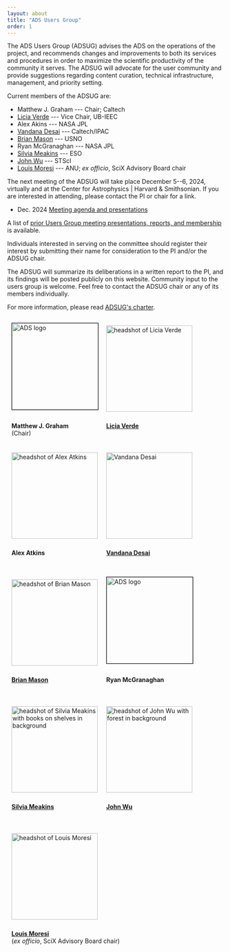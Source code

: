```yaml
---
layout: about
title: "ADS Users Group"
order: 1
---
```


<style type="text/css">
.floated_img {
    display: inline-block;
    height: 200px;
    width: 200px;
    float: middle;
    overflow: hidden;
    vertical-align: middle;
    margin-bottom: 10px;
    padding: 10px;
}

.sizedpic {
    width: 100%;
    float: middle;
    position: relative;
    vertical-align: middle;
    margin-top: 10px;
}
.textlabel {
    height: 50px;
    text-align: left;
    padding-left: 10px;
}

</style>

The ADS Users Group (ADSUG) advises the ADS on the operations of the project, and recommends changes and improvements to both its services and procedures in order to maximize the scientific productivity of the community it serves. The ADSUG will advocate for the user community and provide suggestions regarding content curation, technical infrastructure, management, and priority setting.

Current members of the ADSUG are:

- Matthew J. Graham --- Chair; Caltech
- [Licia Verde](https://liciaverde.icc.ub.edu) --- Vice Chair, UB-IEEC
- Alex Akins --- NASA JPL
- [Vandana Desai](http://web.ipac.caltech.edu/staff/desai/index.html) --- Caltech/IPAC
- [Brian Mason](https://crf.usno.navy.mil/wds/) --- USNO
- Ryan McGranaghan --- NASA JPL
- [Silvia Meakins](https://www.eso.org/sci/libraries/about.html) --- ESO
- [John Wu](https://jwuphysics.github.io/) --- STScI
- [Louis Moresi](https://researchportalplus.anu.edu.au/en/persons/louis-moresi) --- ANU; <i>ex officio</i>, SciX Advisory Board chair

The next meeting of the ADSUG will take place December 5--6, 2024, virtually and at the Center for Astrophysics \| Harvard & Smithsonian. If you are interested in attending, please contact the PI or chair for a link. 

- Dec. 2024 [Meeting agenda and presentations](https://docs.google.com/document/d/1Mqupms01Z17p89BydpBs4Ia3sGdkUsZVkaLV-8Qu4cE/edit?tab=t.0)

A list of [prior Users Group meeting presentations, reports, and membership](../adsug/meetings.html) is available.

Individuals interested in serving on the committee should register their interest by submitting their name for consideration to the PI and/or the ADSUG chair.

The ADSUG will summarize its deliberations in a written report to the PI, and its findings will be posted publicly on this website. Community input to the users group is welcome. Feel free to contact the ADSUG chair or any of its members individually.

For more information, please read [ADSUG's charter](../adsug/charter.html).

<div>

<div style="float:left;">
  <div class="floated_img">
    <img src="{{ site.baseurl }}/about/img/ads_logo.png" alt="ADS logo" height="200" width="200" alt="Image" style="float: left; margin: 4px 10px 0px 0px; border: 1px solid #000000;">
  </div>
  <div class="textlabel">
    <p><B>Matthew J. Graham</B> <br>(Chair)</p>
  </div>
</div>

<div style="float:left;">
  <div class="floated_img">
    <img class="sizedpic" src="../img/adsug/LiciaVerde.jpg"
	 alt="headshot of Licia Verde">
  </div>
  <div class="textlabel">
    <p><A HREF="https://liciaverde.icc.ub.edu"><B>Licia Verde</B></A></p>
  </div>
</div>

<div style="float:left;">
  <div class="floated_img">
     <img class="sizedpic" src="../img/adsug/atkins_2024.jpg"
	 alt="headshot of Alex Atkins">
  </div>
  <div class="textlabel">
    <p><B>Alex Atkins</B> </p>
  </div>
</div>

<div style="float:left;">
  <div class="floated_img">
    <img class="sizedpic" src="../img/adsug/Vandana_Desai.jpeg"
	 alt="Vandana Desai">
  </div>
  <div class="textlabel">
    <p><A HREF="http://web.ipac.caltech.edu/staff/desai/index.html"><B>Vandana Desai</B></A></p>
  </div>
</div>

<div style="float:left;">
  <div class="floated_img">
    <img class="sizedpic" src="../img/adsug/bdmason_pic.jpg"
	 alt="headshot of Brian Mason">
  </div>
  <div class="textlabel">
    <p><A HREF="https://crf.usno.navy.mil/wds/"><B>Brian Mason</B></A></p>
  </div>
</div>

<div style="float:left;">
  <div class="floated_img">
    <img src="{{ site.baseurl }}/about/img/ads_logo.png" alt="ADS logo" height="200" width="200" alt="Image" style="float: left; margin: 4px 10px 0px 0px; border: 1px solid #000000;">
  </div>
  <div class="textlabel">
    <p><B>Ryan McGranaghan</B></p>
  </div>
</div>

<div style="float:left;">
  <div class="floated_img">
     <img class="sizedpic" src="../img/adsug/smeakins.png"
	 alt="headshot of Silvia Meakins with books on shelves in background">
  </div>
  <div class="textlabel">
    <p><A HREF="https://www.eso.org/sci/libraries/about.html"><B>Silvia Meakins</B></A></p>
  </div>
</div>

<div style="float:left;">
  <div class="floated_img">
    <img class="sizedpic" src="../img/adsug/jfwu.jpg"
	 alt="headshot of John Wu with forest in background">
  </div>
  <div class="textlabel">
    <p><A HREF="https://jwuphysics.github.io/"><B>John Wu</B></A></p>
  </div>
</div>

<div style="float:left;">
  <div class="floated_img">
    <img class="sizedpic" src="../img/adsug/Moresi.jpeg"
	 alt="headshot of Louis Moresi">
  </div>
  <div class="textlabel">
    <p><A HREF="https://researchportalplus.anu.edu.au/en/persons/louis-moresi"><B>Louis Moresi</B></A> <br>(<i>ex officio</i>, SciX Advisory Board chair)</p>
  </div>
</div>

</div>

<br style="clear:left;"/>

